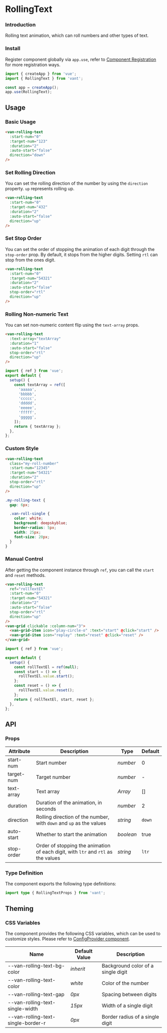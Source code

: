 # RollingText

### Introduction

Rolling text animation, which can roll numbers and other types of text.

### Install

Register component globally via `app.use`, refer to [Component Registration](#/en-US/advanced-usage#zu-jian-zhu-ce) for more registration ways.

```js
import { createApp } from 'vue';
import { RollingText } from 'vant';

const app = createApp();
app.use(RollingText);
```

## Usage

### Basic Usage

```html
<van-rolling-text
  :start-num="0"
  :target-num="123"
  :duration="2"
  :auto-start="false"
  direction="down"
/>
```

### Set Rolling Direction

You can set the rolling direction of the number by using the `direction` property. `up` represents rolling up.

```html
<van-rolling-text
  :start-num="0"
  :target-num="432"
  :duration="2"
  :auto-start="false"
  direction="up"
/>
```

### Set Stop Order

You can set the order of stopping the animation of each digit through the `stop-order` prop. By default, it stops from the higher digits. Setting `rtl` can stop from the ones digit.

```html
<van-rolling-text
  :start-num="0"
  :target-num="54321"
  :duration="2"
  :auto-start="false"
  stop-order="rtl"
  direction="up"
/>
```

### Rolling Non-numeric Text

You can set non-numeric content flip using the `text-array` props.

```html
<van-rolling-text
  :text-array="textArray"
  :duration="1"
  :auto-start="false"
  stop-order="rtl"
  direction="up"
/>
```

```js
import { ref } from 'vue';
export default {
  setup() {
    const textArray = ref([
      'aaaaa',
      'bbbbb',
      'ccccc',
      'ddddd',
      'eeeee',
      'fffff',
      'ggggg',
    ]);
    return { textArray };
  },
};
```

### Custom Style

```html
<van-rolling-text
  class="my-roll-number"
  :start-num="12345"
  :target-num="54321"
  :duration="2"
  stop-order="rtl"
  direction="up"
/>
```

```css
.my-rolling-text {
  gap: 6px;

  .van-roll-single {
    color: white;
    background: deepskyblue;
    border-radius: 5px;
    width: 25px;
    font-size: 20px;
  }
}
```

### Manual Control

After getting the component instance through `ref`, you can call the `start` and `reset` methods.

```html
<van-rolling-text
  ref="rollTextEl"
  :start-num="0"
  :target-num="54321"
  :duration="2"
  :auto-start="false"
  stop-order="rtl"
  direction="up"
/>
<van-grid clickable :column-num="3">
  <van-grid-item icon="play-circle-o" :text="start" @click="start" />
  <van-grid-item icon="replay" :text="reset" @click="reset" />
</van-grid>
```

```js
import { ref } from 'vue';

export default {
  setup() {
    const rollTextEl = ref(null);
    const start = () => {
      rollTextEl.value.start();
    };
    const reset = () => {
      rollTextEl.value.reset();
    };
    return { rollTextEl, start, reset };
  },
};
```

## API

### Props

| Attribute | Description | Type | Default |
| --- | --- | --- | --- |
| start-num | Start number | _number_ | 0 |
| target-num | Target number | _number_ | - |
| text-array | Text array | _Array_ | [] |
| duration | Duration of the animation, in seconds | _number_ | 2 |
| direction | Rolling direction of the number, with `down` and `up` as the values | _string_ | `down` |
| auto-start | Whether to start the animation | _boolean_ | true |
| stop-order | Order of stopping the animation of each digit, with `ltr` and `rtl` as the values | _string_ | `ltr` |

### Type Definition

The component exports the following type definitions:

```ts
import type { RollingTextProps } from 'vant';
```

## Theming

### CSS Variables

The component provides the following CSS variables, which can be used to customize styles. Please refer to [ConfigProvider component](#/en-US/config-provider).

| Name | Default Value | Description |
| --- | --- | --- |
| --van-rolling-text-bg-color | _inherit_ | Background color of a single digit |
| --van-rolling-text-color | _white_ | Color of the number |
| --van-rolling-text-gap | _0px_ | Spacing between digits |
| --van-rolling-text-single-width | _15px_ | Width of a single digit |
| --van-rolling-text-single-border-r | _0px_ | Border radius of a single digit |
